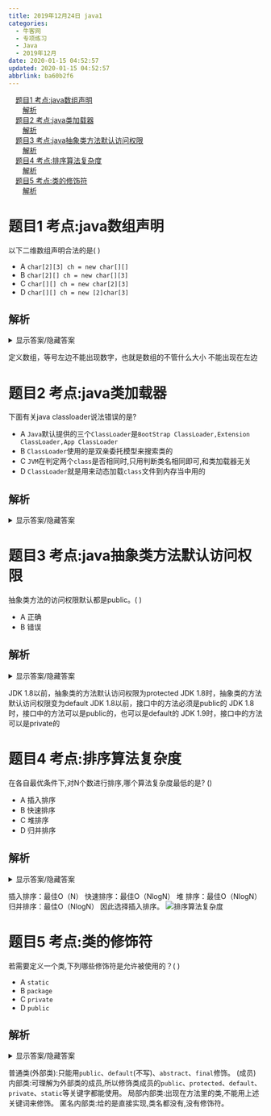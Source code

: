 ```yaml
---
title: 2019年12月24日 java1
categories: 
  - 牛客网
  - 专项练习
  - Java
  - 2019年12月
date: 2020-01-15 04:52:57
updated: 2020-01-15 04:52:57
abbrlink: ba60b2f6
---
```

<div id='my_toc'><a href="/exam/ba60b2f6/#题目1-考点-java数组声明" class="header_1">题目1 考点:java数组声明</a><br><a href="/exam/ba60b2f6/#解析" class="header_2">解析</a><br><a href="/exam/ba60b2f6/#题目2-考点-java类加载器" class="header_1">题目2 考点:java类加载器</a><br><a href="/exam/ba60b2f6/#解析" class="header_2">解析</a><br><a href="/exam/ba60b2f6/#题目3-考点-java抽象类方法默认访问权限" class="header_1">题目3 考点:java抽象类方法默认访问权限</a><br><a href="/exam/ba60b2f6/#解析" class="header_2">解析</a><br><a href="/exam/ba60b2f6/#题目4-考点-排序算法复杂度" class="header_1">题目4 考点:排序算法复杂度</a><br><a href="/exam/ba60b2f6/#解析" class="header_2">解析</a><br><a href="/exam/ba60b2f6/#题目5-考点-类的修饰符" class="header_1">题目5 考点:类的修饰符</a><br><a href="/exam/ba60b2f6/#解析" class="header_2">解析</a><br></div>
<style>.header_1{margin-left: 1em;}.header_2{margin-left: 2em;}.header_3{margin-left: 3em;}.header_4{margin-left: 4em;}.header_5{margin-left: 5em;}.header_6{margin-left: 6em;}</style>
<!--more-->
<script>if (navigator.platform.search('arm')==-1){document.getElementById('my_toc').style.display = 'none';}var e,p = document.getElementsByTagName('p');while (p.length>0) {e = p[0];e.parentElement.removeChild(e);}</script>

<!--end-->

# 题目1 考点:java数组声明
以下二维数组声明合法的是( )
- A `char[2][3] ch = new char[][]`
- B `char[2][] ch = new char[][3]`
- C `char[][] ch = new char[2][3]`
- D `char[][] ch = new [2]char[3]`

## 解析
<details><summary>显示答案/隐藏答案</summary>正确答案: C</details>

定义数组，等号左边不能出现数字，也就是数组的不管什么大小   不能出现在左边

# 题目2 考点:java类加载器
下面有关java classloader说法错误的是?
- A `Java`默认提供的三个`ClassLoader`是`BootStrap ClassLoader,Extension ClassLoader,App ClassLoader`
- B `ClassLoader`使用的是双亲委托模型来搜索类的
- C `JVM`在判定两个`class`是否相同时,只用判断类名相同即可,和类加载器无关
- D `ClassLoader`就是用来动态加载`class`文件到内存当中用的

## 解析
<details><summary>显示答案/隐藏答案</summary>正确答案: C</details>


# 题目3 考点:java抽象类方法默认访问权限
抽象类方法的访问权限默认都是public。(  )
- A 正确
- B 错误

## 解析
<details><summary>显示答案/隐藏答案</summary>正确答案: B</details>

JDK 1.8以前，抽象类的方法默认访问权限为protected
JDK 1.8时，抽象类的方法默认访问权限变为default
JDK 1.8以前，接口中的方法必须是public的
JDK 1.8时，接口中的方法可以是public的，也可以是default的
JDK 1.9时，接口中的方法可以是private的

# 题目4 考点:排序算法复杂度
在各自最优条件下,对N个数进行排序,哪个算法复杂度最低的是? ()
- A 插入排序
- B 快速排序
- C 堆排序
- D 归并排序

## 解析
<details><summary>显示答案/隐藏答案</summary>正确答案: A</details>

插入排序：最佳O（N）
快速排序：最佳O（NlogN）
堆    排序：最佳O（NlogN）
归并排序：最佳O（NlogN）
因此选择插入排序。
![排序算法复杂度](https://uploadfiles.nowcoder.com/images/20190727/5227440_1564208997208_C0C78CE31C2575E39A0EE7AE31E20FB8)

# 题目5 考点:类的修饰符
若需要定义一个类,下列哪些修饰符是允许被使用的？( )
- A `static`
- B `package`
- C `private`
- D `public`

## 解析
<details><summary>显示答案/隐藏答案</summary>正确答案: ACD</details>

普通类(外部类):只能用`public`、`default`(不写)、`abstract`、`final`修饰。
(成员)内部类:可理解为外部类的成员,所以修饰类成员的`public`、`protected`、`default`、`private`、`static`等关键字都能使用。
局部内部类:出现在方法里的类,不能用上述关键词来修饰。
匿名内部类:给的是直接实现,类名都没有,没有修饰符。
